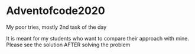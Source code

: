 # Adventofcode2020
My poor tries, mostly 2nd task of the day

It is meant for my students who want to compare their approach with mine.
Please see the solution AFTER solving the problem
